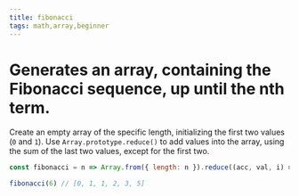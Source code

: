 ```yaml
---
title: fibonacci
tags: math,array,beginner
---
```


# Generates an array, containing the Fibonacci sequence, up until the nth term.

Create an empty array of the specific length, initializing the first two values (`0` and `1`).
Use `Array.prototype.reduce()` to add values into the array, using the sum of the last two values, except for the first two.

```js
const fibonacci = n => Array.from({ length: n }).reduce((acc, val, i) => acc.concat(i > 1 ? acc[i - 1] + acc[i - 2] : i), [])
```

```js
fibonacci(6) // [0, 1, 1, 2, 3, 5]
```
